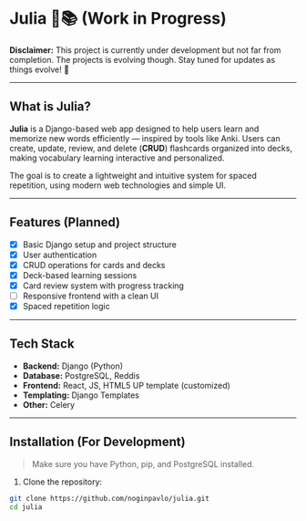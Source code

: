 # Julia 🧠📚 (Work in Progress)

**Disclaimer:** This project is currently under development but not far from completion. The projects is evolving though. Stay tuned for updates as things evolve! 🚧

---

## What is Julia?

**Julia** is a Django-based web app designed to help users learn and memorize new words efficiently — inspired by tools like Anki. Users can create, update, review, and delete (**CRUD**) flashcards organized into decks, making vocabulary learning interactive and personalized.

The goal is to create a lightweight and intuitive system for spaced repetition, using modern web technologies and simple UI.

---

## Features (Planned)

- [x] Basic Django setup and project structure
- [x] User authentication
- [x] CRUD operations for cards and decks
- [x] Deck-based learning sessions
- [x] Card review system with progress tracking
- [ ] Responsive frontend with a clean UI
- [x] Spaced repetition logic

---

## Tech Stack

- **Backend:** Django (Python)
- **Database:** PostgreSQL, Reddis
- **Frontend:** React, JS, HTML5 UP template (customized)
- **Templating:** Django Templates
- **Other:** Celery

---

## Installation (For Development)

> Make sure you have Python, pip, and PostgreSQL installed.

1. Clone the repository:

```bash
git clone https://github.com/noginpavlo/julia.git
cd julia
